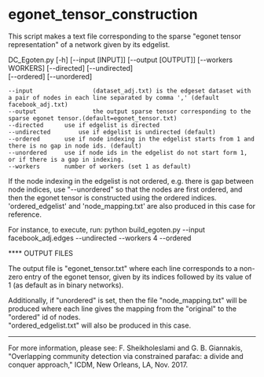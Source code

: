# egonet_tensor_construction
This script makes a text file corresponding to the sparse "egonet tensor representation" of a network given by its edgelist.




 DC_Egoten.py [-h] [--input [INPUT]] [--output [OUTPUT]]
                    [--workers WORKERS] [--directed] [--undirected]                 
                    [--ordered] [--unordered]



	--input                 (dataset_adj.txt) is the edgeset dataset with a pair of nodes in each line separated by comma ',' (default facebook_adj.txt)
	--output                the output sparse tensor corresponding to the sparse egonet tensor.(default=egonet_tensor.txt)
	--directed		use if edgelist is directed
	--undirected 		use if edgelist is undirected (default)
	--ordered		use if node indexing in the edgelist starts from 1 and there is no gap in node ids. (default)
	--unordered		use if node ids in the edgelist do not start form 1, or if there is a gap in indexing. 
	--workers		number of workers (set 1 as default)
        
     
If the node indexing in the edgelist is not ordered, e.g. there is gap between node indices, use "--unordered" so that the nodes are first ordered, and then the egonet tensor is constructed using the ordered indices.
'ordered_edgelist' and 'node_mapping.txt' are also produced in this case for reference.

For instance, to execute, run:
	python  build_egoten.py --input facebook_adj.edges --undirected --workers 4 --ordered

**** OUTPUT FILES

The output file is "egonet_tensor.txt" where each line corresponds to a non-zero entry of the egonet tensor, given by its indices followed by its value of 1 (as default as in binary networks).

Additionally, if "unordered" is set, then the file "node_mapping.txt" will be produced where each line gives the mapping from the "original" to the "ordered" id of nodes.   
"ordered_edgelist.txt" will also be produced in this case.



******************************************************************************************
For more information, please see:
F. Sheikholeslami and G. B. Giannakis, "Overlapping community detection via constrained parafac: a divide and conquer approach," ICDM, New Orleans, LA, Nov. 2017.

